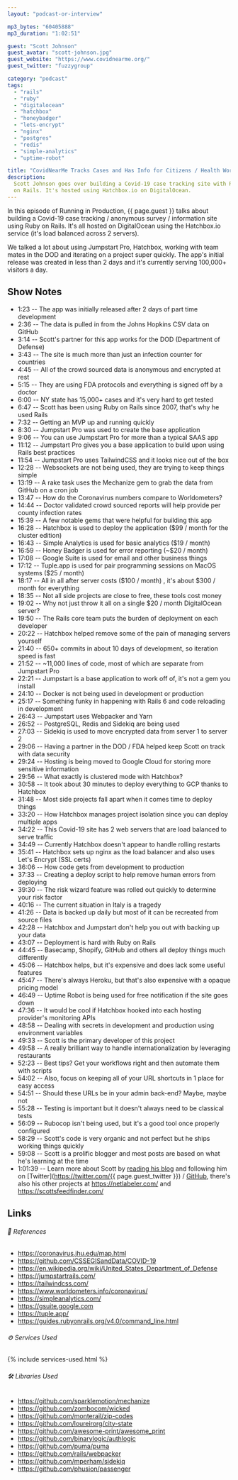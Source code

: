 ```yaml
---
layout: "podcast-or-interview"

mp3_bytes: "60405888"
mp3_duration: "1:02:51"

guest: "Scott Johnson"
guest_avatar: "scott-johnson.jpg"
guest_website: "https://www.covidnearme.org/"
guest_twitter: "fuzzygroup"

category: "podcast"
tags:
  - "rails"
  - "ruby"
  - "digitalocean"
  - "hatchbox"
  - "honeybadger"
  - "lets-encrypt"
  - "nginx"
  - "postgres"
  - "redis"
  - "simple-analytics"
  - "uptime-robot"

title: "CovidNearMe Tracks Cases and Has Info for Citizens / Health Workers"
description:
  Scott Johnson goes over building a Covid-19 case tracking site with Ruby
  on Rails. It's hosted using Hatchbox.io on DigitalOcean.
---
```


In this episode of Running in Production, {{ page.guest }} talks about building
a Covid-19 case tracking / anonymous survey / information site using Ruby on
Rails. It's all hosted on DigitalOcean using the Hatchbox.io service (it's
load balanced across 2 servers).

We talked a lot about using Jumpstart Pro, Hatchbox, working with team mates
in the DOD and iterating on a project super quickly. The app's initial release
was created in less than 2 days and it's currently serving 100,000+ visitors a
day.

## Show Notes

- 1:23 -- The app was initially released after 2 days of part time development
- 2:36 -- The data is pulled in from the Johns Hopkins CSV data on GitHub
- 3:14 -- Scott's partner for this app works for the DOD (Department of Defense)
- 3:43 -- The site is much more than just an infection counter for countries
- 4:45 -- All of the crowd sourced data is anonymous and encrypted at rest
- 5:15 -- They are using FDA protocols and everything is signed off by a doctor
- 6:00 -- NY state has 15,000+ cases and it's very hard to get tested
- 6:47 -- Scott has been using Ruby on Rails since 2007, that's why he used Rails
- 7:32 -- Getting an MVP up and running quickly
- 8:30 -- Jumpstart Pro was used to create the base application
- 9:06 -- You can use Jumpstart Pro for more than a typical SAAS app
- 11:12 -- Jumpstart Pro gives you a base application to build upon using Rails best practices
- 11:54 -- Jumpstart Pro uses TailwindCSS and it looks nice out of the box
- 12:28 -- Websockets are not being used, they are trying to keep things simple
- 13:19 -- A rake task uses the Mechanize gem to grab the data from GitHub on a cron job
- 13:47 -- How do the Coronavirus numbers compare to Worldometers?
- 14:44 -- Doctor validated crowd sourced reports will help provide per county infection rates
- 15:39 -- A few notable gems that were helpful for building this app
- 16:28 -- Hatchbox is used to deploy the application ($99 / month for the cluster edition)
- 16:43 -- Simple Analytics is used for basic analytics ($19 / month)
- 16:59 -- Honey Badger is used for error reporting (~$20 / month)
- 17:08 -- Google Suite is used for email and other business things
- 17:12 -- Tuple.app is used for pair programming sessions on MacOS systems ($25 / month)
- 18:17 -- All in all after server costs ($100 / month) , it's about $300 / month for everything
- 18:35 -- Not all side projects are close to free, these tools cost money
- 19:02 -- Why not just throw it all on a single $20 / month DigitalOcean server?
- 19:50 -- The Rails core team puts the burden of deployment on each developer
- 20:22 -- Hatchbox helped remove some of the pain of managing servers yourself
- 21:40 -- 650+ commits in about 10 days of development, so iteration speed is fast
- 21:52 -- ~11,000 lines of code, most of which are separate from Jumpstart Pro
- 22:21 -- Jumpstart is a base application to work off of, it's not a gem you install
- 24:10 -- Docker is not being used in development or production
- 25:17 -- Something funky in happening with Rails 6 and code reloading in development
- 26:43 -- Jumpstart uses Webpacker and Yarn
- 26:52 -- PostgreSQL, Redis and Sidekiq are being used
- 27:03 -- Sidekiq is used to move encrypted data from server 1 to server 2
- 29:06 -- Having a partner in the DOD / FDA helped keep Scott on track with data security
- 29:24 -- Hosting is being moved to Google Cloud for storing more sensitive information
- 29:56 -- What exactly is clustered mode with Hatchbox?
- 30:58 -- It took about 30 minutes to deploy everything to GCP thanks to Hatchbox
- 31:48 -- Most side projects fall apart when it comes time to deploy things
- 33:20 -- How Hatchbox manages project isolation since you can deploy multiple apps
- 34:22 -- This Covid-19 site has 2 web servers that are load balanced to serve traffic
- 34:49 -- Currently Hatchbox doesn't appear to handle rolling restarts
- 35:41 -- Hatchbox sets up nginx as the load balancer and also uses Let's Encrypt (SSL certs)
- 36:06 -- How code gets from development to production
- 37:33 -- Creating a deploy script to help remove human errors from deploying
- 39:30 -- The risk wizard feature was rolled out quickly to determine your risk factor
- 40:16 -- The current situation in Italy is a tragedy
- 41:26 -- Data is backed up daily but most of it can be recreated from source files
- 42:28 -- Hatchbox and Jumpstart don't help you out with backing up your data
- 43:07 -- Deployment is hard with Ruby on Rails
- 44:45 -- Basecamp, Shopify, GitHub and others all deploy things much differently
- 45:06 -- Hatchbox helps, but it's expensive and does lack some useful features
- 45:47 -- There's always Heroku, but that's also expensive with a opaque pricing model
- 46:49 -- Uptime Robot is being used for free notification if the site goes down
- 47:36 -- It would be cool if Hatchbox hooked into each hosting provider's monitoring APIs
- 48:58 -- Dealing with secrets in development and production using environment variables
- 49:33 -- Scott is the primary developer of this project
- 49:58 -- A really brilliant way to handle internationalization by leveraging restaurants
- 52:23 -- Best tips? Get your workflows right and then automate them with scripts
- 54:02 -- Also, focus on keeping all of your URL shortcuts in 1 place for easy access
- 54:51 -- Should these URLs be in your admin back-end? Maybe, maybe not
- 55:28 -- Testing is important but it doesn't always need to be classical tests
- 56:09 -- Rubocop isn't being used, but it's a good tool once properly configured
- 58:29 -- Scott's code is very organic and not perfect but he ships working things quickly
- 59:08 -- Scott is a prolific blogger and most posts are based on what he's learning at the time
- 1:01:39 -- Learn more about Scott by [reading his blog](https://fuzzyblog.io/blog/) and following him on [Twitter](https://twitter.com/{{ page.guest_twitter }}) / [GitHub](https://github.com/fuzzygroup), there's also his other projects at <https://netlabeler.com/> and <https://scottsfeedfinder.com/>

## Links

###### 📄 References

- <https://coronavirus.jhu.edu/map.html>
- <https://github.com/CSSEGISandData/COVID-19>
- <https://en.wikipedia.org/wiki/United_States_Department_of_Defense>
- <https://jumpstartrails.com/>
- <https://tailwindcss.com/>
- <https://www.worldometers.info/coronavirus/>
- <https://simpleanalytics.com/>
- <https://gsuite.google.com>
- <https://tuple.app/>
- <https://guides.rubyonrails.org/v4.0/command_line.html>

###### ⚙️ Services Used

{% include services-used.html %}

###### 🛠 Libraries Used

- <https://github.com/sparklemotion/mechanize>
- <https://github.com/zombocom/wicked>
- <https://github.com/monterail/zip-codes>
- <https://github.com/loureirorg/city-state>
- <https://github.com/awesome-print/awesome_print>
- <https://github.com/binarylogic/authlogic>
- <https://github.com/puma/puma>
- <https://github.com/rails/webpacker>
- <https://github.com/mperham/sidekiq>
- <https://github.com/phusion/passenger>
